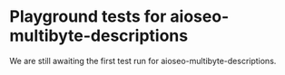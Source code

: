 # Playground tests for aioseo-multibyte-descriptions
We are still awaiting the first test run for aioseo-multibyte-descriptions.

